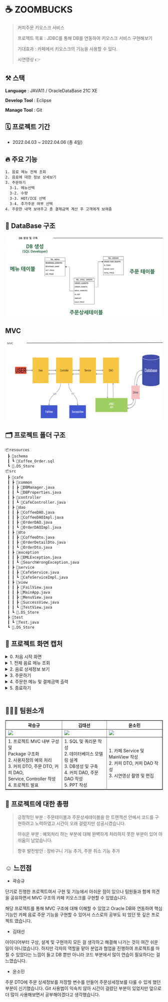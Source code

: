 # ☕️ ZOOMBUCKS

> 커피주문 키오스크 서비스
> 
> 프로젝트 목표 : JDBC를 통해 DB를 연동하여 키오스크 서비스 구현해보기
> 
> 기대효과 : 카페에서 키오스크의 기능을 사용할 수 있다.
> 
> 시연영상 👉

## ⚒️ 스택
**Language** : JAVA11 / OracleDataBase 21C XE

**Develop Tool** : Eclipse

**Manage Tool** : Git

## 🗓️ 프로젝트 기간
- 2022.04.03 ~ 2022.04.06 (총 4일)

## 🔥 주요 기능
```
1. 음료 메뉴 전체 조회
2. 음료에 대한 정보 상세보기
3. 주문하기
  3-1. 메뉴선택
  3-2. 수량 
  3-3. HOT/ICE 선택
  3-4. 추가주문 여부 선택
4. 주문한 내역 보여주고 총 결제금액 계산 후 고객에게 보여줌 
```

## 💾 DataBase 구조
![DB](README.assets/DB.png)

## MVC
![MVC](README.assets/MVC.png)

## 🗂️ 프로젝트 폴더 구조
```
📦resources
 ┣ 📂schema
 ┃ ┗ 📜Coffee_Order.sql
 ┗ 📜.DS_Store
📦src
 ┣ 📂cafe
 ┃ ┣ 📂common
 ┃ ┃ ┣ 📜DBManager.java
 ┃ ┃ ┗ 📜DBProperties.java
 ┃ ┣ 📂controller
 ┃ ┃ ┗ 📜CafeController.java
 ┃ ┣ 📂dao
 ┃ ┃ ┣ 📜CoffeeDAO.java
 ┃ ┃ ┣ 📜CoffeeDAOImpl.java
 ┃ ┃ ┣ 📜OrderDAO.java
 ┃ ┃ ┗ 📜OrderDAOImpl.java
 ┃ ┣ 📂dto
 ┃ ┃ ┣ 📜CoffeeDto.java
 ┃ ┃ ┣ 📜OrderDetailDto.java
 ┃ ┃ ┗ 📜OrderDto.java
 ┃ ┣ 📂exception
 ┃ ┃ ┣ 📜DMLException.java
 ┃ ┃ ┗ 📜SearchWrongException.java
 ┃ ┣ 📂service
 ┃ ┃ ┣ 📜CafeService.java
 ┃ ┃ ┗ 📜CafeServiceImpl.java
 ┃ ┣ 📂view
 ┃ ┃ ┣ 📜FailView.java
 ┃ ┃ ┣ 📜MainApp.java
 ┃ ┃ ┣ 📜MenuView.java
 ┃ ┃ ┣ 📜SuccessView.java
 ┃ ┃ ┗ 📜TestView.java
 ┃ ┗ 📜.DS_Store
 ┣ 📂test
 ┃ ┗ 📜Test.java
 ┗ 📜.DS_Store
 ```
 ## 📸 프로젝트 화면 캡처
 <details>
  <summary>0. 처음 시작 화면 </summary>
  <img width="765" alt="capture01" src="https://user-images.githubusercontent.com/62579544/235347510-e622d7c0-b47e-4eb3-9b56-dc76c77a684c.png">
 </details>
 
<details>
  <summary>1. 전체 음료 메뉴 조회 </summary>
 <img width="763" alt="capture02" src="https://user-images.githubusercontent.com/62579544/235347809-09718e6e-30fb-4192-85d5-099ab4141352.png">
</details>
 
<details>
  <summary>2. 음료 상세정보 보기 </summary>
 <img width="763" alt="capture03" src="https://user-images.githubusercontent.com/62579544/235347865-c2b6ef32-4110-4d60-a34a-2754b25245b6.png">
</details>

<details>
  <summary>3. 주문하기 </summary>
 <img width="755" alt="capture04" src="https://user-images.githubusercontent.com/62579544/235347880-dd8aacd3-74c6-47e4-b537-2c072233f6b9.png">
</details>

<details>
  <summary>4. 주문한 메뉴 및 결제금액 출력</summary>
 <img width="391" alt="capture05" src="https://user-images.githubusercontent.com/62579544/235453413-64c4fa19-f0c3-4227-a8aa-a25bbac3e360.png">
</details>

<details>
  <summary>5. 종료하기 </summary>
 <img width="765" alt="capture06" src="https://user-images.githubusercontent.com/62579544/235453453-26edcbdc-587e-4959-ab5c-ffd2af7cfe9c.png">
</details>

<br/>

## 👨‍👧‍👦 팀원소개
<table border="1">
	<th>곽승규</th>
	<th>김태선</th>
  <th>윤소민</th>
	<tr>
	    <td><img src="https://avatars.githubusercontent.com/u/62579544?v=4" width="225"/></td>
	    <td><img src="https://avatars.githubusercontent.com/u/127369505?v=4" width="240"/></td>
      <td><img src="https://avatars.githubusercontent.com/u/55522263?v=4" width="230"/></td>  
	</tr>
	<tr>
	    <td>
        1. 프로젝트 MVC 내부 구성 및 <br/> Package 구조화 <br/>
    	2. 사용자정의 예외 처리 <br/>
        3. 커피 DTO, 주문 DTO, 커피 DAO, <br/> Service, Controller 작성 <br/>
	4. 프로젝트 발표
      </td>
	    <td>
        1. SQL 및 쿼리문 작성<br/>
	2. 데이터베이스 모델링 설계<br/>
        3. DB생성 및 구축<br/>
	4. 커피 DAO, 주문 DAO 작성<br/>	    
        5. PPT 작성
      </td>
      <td>
       1. 카페 Service 및 MainView 작성<br/>
       2. 커피 DTO, 커피 DAO 작성 <br/> 
       3. 시연영상 촬영 및 편집
      </td>
	</tr>
</table>

## 🚀 프로젝트에 대한 총평

> 긍정적인 부분 : 주문테이블과 주문상세테이블을 한 트랜잭션 안에서 코드를 구현하려고 노력하였고 시간이 오래 걸렸지만 성공시켰습니다.
> 
> 아쉬운 부분 : 예외처리 하는 부분에 대해 완벽하게 처리하지 못한 부분이 있어 아쉬움이 남았습니다.
> 
> 향후 발전방안 : 장바구니 기능 추가, 주문 취소 기능 추가


## ☺️ 느낀점

- 곽승규

 단기로 진행한 프로젝트여서 구현 및 기능에서 아쉬운 점이 있으나 팀원들과 함께 의견을 공유하면서 MVC 구조의 카페 키오스크를 구현할 수 있었습니다.
 
 해당 프로젝트를 통해 MVC 구조에 대해 이해할 수 있었고 Oracle DB와 연동하여 핵심 기능인 카페 음료 주문 기능을 구현할 수 있어서 스스로의 공부도 되
 었던 뜻 깊은 프로젝트 였습니다.
 
- 김태선

 아이디어부터 구상, 설계 및 구현까지 모든 걸 생각하고 해결해 나가는 것이 여간 쉬운 일이 아니었습니다. 하지만 각자의 역할을 맡아 분업과 협업을 진행하여 프로젝트를 마칠 수 있었다는 느낌이 들고 DB 뿐만 아니라 코드 부분에서 많이 연습이 필요하다는 걸 느꼈습니다.
 
- 윤소민

 주문 DTO에 주문 상세정보를 저장할 변수를 만들어 주문상세정보를 다룰 수 있게 했던 부분이 신기했습니다. Git 사용법이 익숙치 않아 시간이 걸렸던 부분이 있었지만 앞으로 더 많이 사용해보면서 공부해야겠다고 생각했습니다.

